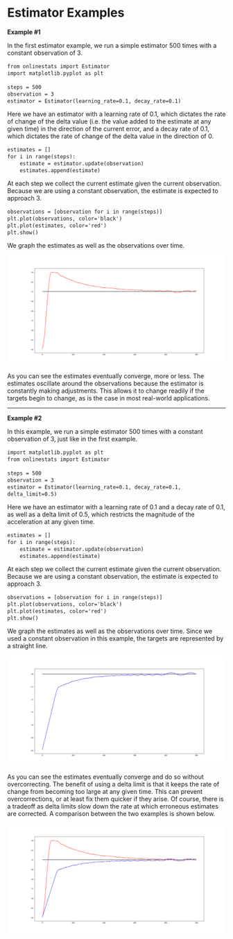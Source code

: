 # Estimator Examples

__Example #1__

In the first estimator example, we run a simple estimator 500 times with a constant observation of 3.

	from onlinestats import Estimator
	import matplotlib.pyplot as plt

	steps = 500
	observation = 3
	estimator = Estimator(learning_rate=0.1, decay_rate=0.1)

Here we have an estimator with a learning rate of 0.1, which dictates the rate of change of the delta value (i.e. the value added to the estimate at any given time) in the direction of the current error, and a decay rate of 0.1, which dictates the rate of change of the delta value in the direction of 0.
	
	estimates = []
	for i in range(steps):
		estimate = estimator.update(observation)
		estimates.append(estimate)

At each step we collect the current estimate given the current observation. Because we are using a constant observation, the estimate is expected to approach 3. 

	observations = [observation for i in range(steps)]
	plt.plot(observations, color='black')
	plt.plot(estimates, color='red')
  	plt.show()

We graph the estimates as well as the observations over time.

![Estimator Results 1](https://github.com/CarsonScott/onlinestats/blob/master/img/estimator_results_1.png)

As you can see the estimates eventually converge, more or less. The estimates oscillate around the observations because the estimator is constantly making adjustments. This allows it to change readily if the targets begin to change, as is the case in most real-world applications.

---

__Example #2__

In this example, we run a simple estimator 500 times with a constant observation of 3, just like in the first example.
	
	import matplotlib.pyplot as plt
	from onlinestats import Estimator

	steps = 500
	observation = 3
	estimator = Estimator(learning_rate=0.1, decay_rate=0.1, delta_limit=0.5)

Here we have an estimator with a learning rate of 0.1 and a decay rate of 0.1, as well as a delta limit of 0.5, which restricts the magnitude of the acceleration at any given time. 
	
	estimates = []
	for i in range(steps):
		estimate = estimator.update(observation)
		estimates.append(estimate)

At each step we collect the current estimate given the current observation. Because we are using a constant observation, the estimate is expected to approach 3. 

	observations = [observation for i in range(steps)]
	plt.plot(observations, color='black')
	plt.plot(estimates, color='red')
  	plt.show()

We graph the estimates as well as the observations over time. Since we used a constant observation in this example, the targets are represented by a straight line.

![Estimator Results 2](https://github.com/CarsonScott/onlinestats/blob/master/img/estimator_results_2.png)

As you can see the estimates eventually converge and do so without overcorrecting. The benefit of using a delta limit is that it keeps the rate of change from becoming too large at any given time. This can prevent overcorrections, or at least fix them quicker if they arise. Of course, there is a tradeoff as delta limits slow down the rate at which erroneous estimates are corrected. A comparison between the two examples is shown below.

![Estimator Results 1 and 2](https://github.com/CarsonScott/onlinestats/blob/master/img/estimator_results_1_and_2.png)

